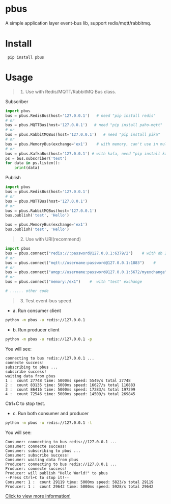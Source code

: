 pbus
===============
A simple application layer event-bus lib, support redis/mqtt/rabbitmq.

Install
===============
```
 pip install pbus
```

Usage
===============
> 1. Use with Redis/MQTT/RabbitMQ Bus class.

Subscriber

```python
import pbus
bus = pbus.RedisBus(host='127.0.0.1')   # need "pip install redis"
# or
bus = pbus.MQTTBus(host='127.0.0.1')   # need "pip install paho-mqtt"
# or
bus = pbus.RabbitMQBus(host='127.0.0.1')   # need "pip install pika"
# or
bus = pbus.MemoryBus(exchange='ex1')    # with memory, can't use in multi-processing
# or
bus = pbus.KafkaBus(host='127.0.0.1') # with kafa, need "pip install kafka"
ps = bus.subscriber('test')
for data in ps.listen():
    print(data)
```

Publish
```Python
import pbus
bus = pbus.RedisBus(host='127.0.0.1')
# or
bus = pbus.MQTTBus(host='127.0.0.1')
# or
bus = pbus.RabbitMQBus(host='127.0.0.1')
bus.publish('test', 'Hello')

bus = pbus.MemoryBus(exchange='ex1')
bus.publish('test', 'Hello')
```

> 2. Use with URI(recommend)
```Python
import pbus
bus = pbus.connect("redis://:password@127.0.0.1:6379/2")    # with db 2
# or
bus = pbus.connect("mqtt://username:password@127.0.0.1:1883")    #
# or 
bus = pbus.connect("amqp://username:password@127.0.0.1:5672/myexchange")    #  with "myexchange" exchange
# or
bus = pbus.connect("memory:/ex1")    #  with "test" exchange

# ...... other code

```

> 3. Test event-bus speed.
- a. Run consumer client
```bash
python -m pbus -u redis://127.0.0.1
```

- b. Run producer client
```bash
python -m pbus -u redis://127.0.0.1 -p
```

You will see:
```
connecting to bus redis://127.0.0.1 ...
connecte success!
subscribing to pbus ...
subscribe success!
waiting data from pbus
1 :  count 27748 time: 5000ms speed: 5549/s total 27748
2 :  count 83135 time: 5000ms speed: 16627/s total 110883
3 :  count 86416 time: 5000ms speed: 17283/s total 197299
4 :  count 72546 time: 5000ms speed: 14509/s total 269845
```

Ctrl+C to stop test.

- c. Run both consumer and producer
```bash
python -m pbus -u redis://127.0.0.1 -l
```

You will see:
```
Consumer: connecting to bus redis://127.0.0.1 ...
Consumer: connecte success!
Consumer: subscribing to pbus ...
Consumer: subscribe success!
Consumer: waiting data from pbus
Producer: connecting to bus redis://127.0.0.1 ...
Producer: connecte success!
Producer: will publish "Hello World!" to pbus
--Press Ctrl+C to stop it!--
Consumer: 1 :  count 29119 time: 5000ms speed: 5823/s total 29119
Producer: 1 :  count 29642 time: 5000ms speed: 5928/s total 29642
```


[Click to view more information!](https://github.com/sintrb/pbus)